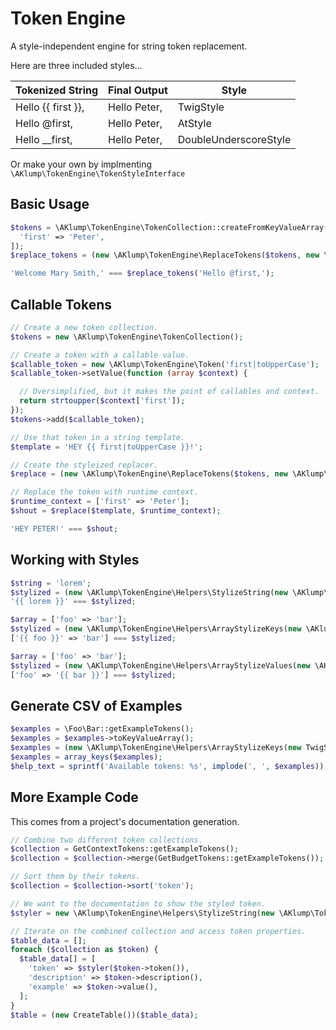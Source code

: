 # Token Engine

A style-independent engine for string token replacement.

Here are three included styles...

| Tokenized String   | Final Output | Style                 |
|--------------------|--------------|-----------------------|
| Hello {{ first }}, | Hello Peter, | TwigStyle             |
| Hello @first,      | Hello Peter, | AtStyle               |
| Hello __first,     | Hello Peter, | DoubleUnderscoreStyle |

Or make your own by implmenting `\AKlump\TokenEngine\TokenStyleInterface`

## Basic Usage

```php
$tokens = \AKlump\TokenEngine\TokenCollection::createFromKeyValueArray([
  'first' => 'Peter',
]);
$replace_tokens = (new \AKlump\TokenEngine\ReplaceTokens($tokens, new \AKlump\TokenEngine\Styles\AtStyle()));

'Welcome Mary Smith,' === $replace_tokens('Hello @first,');
```

## Callable Tokens

```php
// Create a new token collection.
$tokens = new \AKlump\TokenEngine\TokenCollection();

// Create a token with a callable value.
$callable_token = new \AKlump\TokenEngine\Token('first|toUpperCase');
$callable_token->setValue(function (array $context) {

  // Oversimplified, but it makes the point of callables and context.
  return strtoupper($context['first']);
});
$tokens->add($callable_token);

// Use that token in a string template.
$template = 'HEY {{ first|toUpperCase }}!';

// Create the styleized replacer.
$replace = (new \AKlump\TokenEngine\ReplaceTokens($tokens, new \AKlump\TokenEngine\Styles\TwigStyle()));

// Replace the token with runtime context.
$runtime_context = ['first' => 'Peter'];
$shout = $replace($template, $runtime_context);

'HEY PETER!' === $shout;
```

## Working with Styles

```php
$string = 'lorem';
$stylized = (new \AKlump\TokenEngine\Helpers\StylizeString(new \AKlump\TokenEngine\Styles\TwigStyle()))($string);
'{{ lorem }}' === $stylized;

$array = ['foo' => 'bar'];
$stylized = (new \AKlump\TokenEngine\Helpers\ArrayStylizeKeys(new \AKlump\TokenEngine\Styles\TwigStyle()))($array);
['{{ foo }}' => 'bar'] === $stylized;

$array = ['foo' => 'bar'];
$stylized = (new \AKlump\TokenEngine\Helpers\ArrayStylizeValues(new \AKlump\TokenEngine\Styles\TwigStyle()))($array);
['foo' => '{{ bar }}'] === $stylized;
```

## Generate CSV of Examples

```php
$examples = \Foo\Bar::getExampleTokens();
$examples = $examples->toKeyValueArray();
$examples = (new \AKlump\TokenEngine\Helpers\ArrayStylizeKeys(new TwigStyle()))($examples);
$examples = array_keys($examples);
$help_text = sprintf('Available tokens: %s', implode(', ', $examples));
```

## More Example Code

This comes from a project's documentation generation.

```php
// Combine two different token collections.
$collection = GetContextTokens::getExampleTokens();
$collection = $collection->merge(GetBudgetTokens::getExampleTokens());

// Sort them by their tokens.
$collection = $collection->sort('token');

// We want to the documentation to show the styled token.
$styler = new \AKlump\TokenEngine\Helpers\StylizeString(new \AKlump\TokenEngine\Styles\AtStyle());

// Iterate on the combined collection and access token properties.
$table_data = [];
foreach ($collection as $token) {
  $table_data[] = [
    'token' => $styler($token->token()),
    'description' => $token->description(),
    'example' => $token->value(),
  ];
}
$table = (new CreateTable())($table_data);
```
